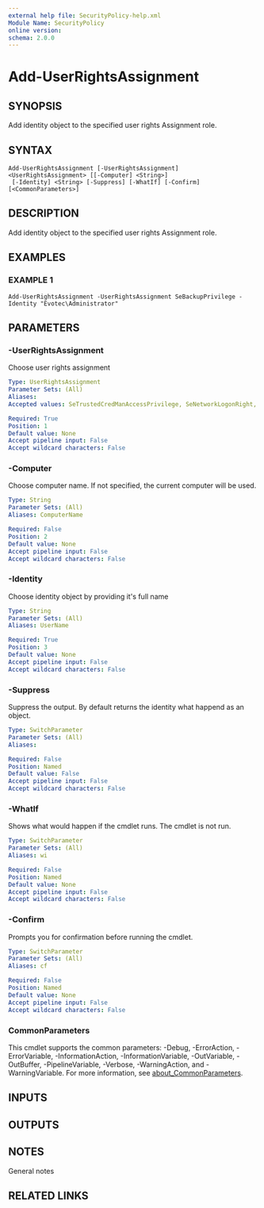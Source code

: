 ```yaml
---
external help file: SecurityPolicy-help.xml
Module Name: SecurityPolicy
online version:
schema: 2.0.0
---
```


# Add-UserRightsAssignment

## SYNOPSIS
Add identity object to the specified user rights Assignment role.

## SYNTAX

```
Add-UserRightsAssignment [-UserRightsAssignment] <UserRightsAssignment> [[-Computer] <String>]
 [-Identity] <String> [-Suppress] [-WhatIf] [-Confirm] [<CommonParameters>]
```

## DESCRIPTION
Add identity object to the specified user rights Assignment role.

## EXAMPLES

### EXAMPLE 1
```
Add-UserRightsAssignment -UserRightsAssignment SeBackupPrivilege -Identity "Evotec\Administrator"
```

## PARAMETERS

### -UserRightsAssignment
Choose user rights assignment

```yaml
Type: UserRightsAssignment
Parameter Sets: (All)
Aliases:
Accepted values: SeTrustedCredManAccessPrivilege, SeNetworkLogonRight, SeTcbPrivilege, SeMachineAccountPrivilege, SeIncreaseQuotaPrivilege, SeInteractiveLogonRight, SeRemoteInteractiveLogonRight, SeBackupPrivilege, SeChangeNotifyPrivilege, SeSystemtimePrivilege, SeTimeZonePrivilege, SeCreatePagefilePrivilege, SeCreateTokenPrivilege, SeCreateGlobalPrivilege, SeCreatePermanentPrivilege, SeCreateSymbolicLinkPrivilege, SeDebugPrivilege, SeDenyNetworkLogonRight, SeDenyBatchLogonRight, SeDenyServiceLogonRight, SeDenyInteractiveLogonRight, SeDenyRemoteInteractiveLogonRight, SeEnableDelegationPrivilege, SeRemoteShutdownPrivilege, SeAuditPrivilege, SeImpersonatePrivilege, SeIncreaseWorkingSetPrivilege, SeIncreaseBasePriorityPrivilege, SeLoadDriverPrivilege, SeLockMemoryPrivilege, SeBatchLogonRight, SeServiceLogonRight, SeSecurityPrivilege, SeRelabelPrivilege, SeSystemEnvironmentPrivilege, SeManageVolumePrivilege, SeProfileSingleProcessPrivilege, SeSystemProfilePrivilege, SeUndockPrivilege, SeAssignPrimaryTokenPrivilege, SeRestorePrivilege, SeShutdownPrivilege, SeSyncAgentPrivilege, SeTakeOwnershipPrivilege, SeDelegateSessionUserImpersonatePrivilege

Required: True
Position: 1
Default value: None
Accept pipeline input: False
Accept wildcard characters: False
```

### -Computer
Choose computer name.
If not specified, the current computer will be used.

```yaml
Type: String
Parameter Sets: (All)
Aliases: ComputerName

Required: False
Position: 2
Default value: None
Accept pipeline input: False
Accept wildcard characters: False
```

### -Identity
Choose identity object by providing it's full name

```yaml
Type: String
Parameter Sets: (All)
Aliases: UserName

Required: True
Position: 3
Default value: None
Accept pipeline input: False
Accept wildcard characters: False
```

### -Suppress
Suppress the output.
By default returns the identity what happend as an object.

```yaml
Type: SwitchParameter
Parameter Sets: (All)
Aliases:

Required: False
Position: Named
Default value: False
Accept pipeline input: False
Accept wildcard characters: False
```

### -WhatIf
Shows what would happen if the cmdlet runs.
The cmdlet is not run.

```yaml
Type: SwitchParameter
Parameter Sets: (All)
Aliases: wi

Required: False
Position: Named
Default value: None
Accept pipeline input: False
Accept wildcard characters: False
```

### -Confirm
Prompts you for confirmation before running the cmdlet.

```yaml
Type: SwitchParameter
Parameter Sets: (All)
Aliases: cf

Required: False
Position: Named
Default value: None
Accept pipeline input: False
Accept wildcard characters: False
```

### CommonParameters
This cmdlet supports the common parameters: -Debug, -ErrorAction, -ErrorVariable, -InformationAction, -InformationVariable, -OutVariable, -OutBuffer, -PipelineVariable, -Verbose, -WarningAction, and -WarningVariable. For more information, see [about_CommonParameters](http://go.microsoft.com/fwlink/?LinkID=113216).

## INPUTS

## OUTPUTS

## NOTES
General notes

## RELATED LINKS
